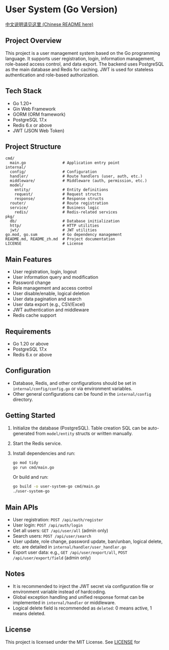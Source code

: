 # User System (Go Version)

[中文说明请见这里 (Chinese README here)](./README_zh.md)

## Project Overview

This project is a user management system based on the Go programming language. It supports user registration, login, information management, role-based access control, and data export. The backend uses PostgreSQL as the main database and Redis for caching. JWT is used for stateless authentication and role-based authorization.

## Tech Stack

- Go 1.20+
- Gin Web Framework
- GORM (ORM framework)
- PostgreSQL 17.x
- Redis 6.x or above
- JWT (JSON Web Token)

## Project Structure

```
cmd/
  main.go                # Application entry point
internal/
  config/                # Configuration
  handler/               # Route handlers (user, auth, etc.)
  middleware/            # Middleware (auth, permission, etc.)
  model/
    entity/              # Entity definitions
    request/             # Request structs
    response/            # Response structs
  router/                # Route registration
  service/               # Business logic
    redis/               # Redis-related services
pkg/
  db/                    # Database initialization
  http/                  # HTTP utilities
  jwt/                   # JWT utilities
go.mod, go.sum           # Go dependency management
README.md, README_zh.md  # Project documentation
LICENSE                  # License
```

## Main Features

- User registration, login, logout
- User information query and modification
- Password change
- Role management and access control
- User disable/enable, logical deletion
- User data pagination and search
- User data export (e.g., CSV/Excel)
- JWT authentication and middleware
- Redis cache support

## Requirements

- Go 1.20 or above
- PostgreSQL 17.x
- Redis 6.x or above

## Configuration

- Database, Redis, and other configurations should be set in `internal/config/config.go` or via environment variables.
- Other general configurations can be found in the `internal/config` directory.

## Getting Started

1. Initialize the database (PostgreSQL). Table creation SQL can be auto-generated from `model/entity` structs or written manually.
2. Start the Redis service.
3. Install dependencies and run:

   ```sh
   go mod tidy
   go run cmd/main.go
   ```

   Or build and run:

   ```sh
   go build -o user-system-go cmd/main.go
   ./user-system-go
   ```

## Main APIs

- User registration: `POST /api/auth/register`
- User login: `POST /api/auth/login`
- Get all users: `GET /api/user/all` (admin only)
- Search users: `POST /api/user/search`
- User update, role change, password update, ban/unban, logical delete, etc. are detailed in `internal/handler/user_handler.go`
- Export user data: e.g., `GET /api/user/export/all`, `POST /api/user/export/field` (admin only)

## Notes

- It is recommended to inject the JWT secret via configuration file or environment variable instead of hardcoding.
- Global exception handling and unified response format can be implemented in `internal/handler` or middleware.
- Logical delete field is recommended as `deleted`: 0 means active, 1 means deleted.

## License

This project is licensed under the MIT License.
See [LICENSE](LICENSE) for